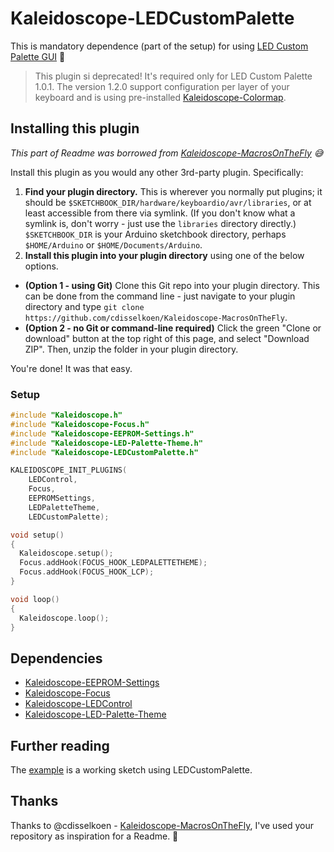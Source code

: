 # Kaleidoscope-LEDCustomPalette

This is mandatory dependence (part of the setup) for using [LED Custom Palette GUI](https://github.com/jukben/keyboardio-led-custom-palette) 🎨

> This plugin si deprecated! It's required only for LED Custom Palette 1.0.1. The version 1.2.0 support configuration per layer of your keyboard and is using pre-installed [Kaleidoscope-Colormap](https://github.com/keyboardio/Kaleidoscope-Colormap).

## Installing this plugin

_This part of Readme was borrowed from [Kaleidoscope-MacrosOnTheFly](https://github.com/cdisselkoen/Kaleidoscope-MacrosOnTheFly) 😅_

Install this plugin as you would any other 3rd-party plugin. Specifically:

1.  **Find your plugin directory.** This is wherever you normally put plugins; it
    should be `$SKETCHBOOK_DIR/hardware/keyboardio/avr/libraries`, or at least
    accessible from there via symlink. (If you don't know what a symlink is, don't
    worry - just use the `libraries` directory directly.) `$SKETCHBOOK_DIR` is your
    Arduino sketchbook directory, perhaps `$HOME/Arduino` or `$HOME/Documents/Arduino`.
2.  **Install this plugin into your plugin directory** using one of the below options.

- **(Option 1 - using Git)** Clone this Git repo into your plugin directory. This can
  be done from the command line - just navigate to your plugin directory and type
  `git clone https://github.com/cdisselkoen/Kaleidoscope-MacrosOnTheFly`.
- **(Option 2 - no Git or command-line required)** Click the green "Clone or download"
  button at the top right of this page, and select "Download ZIP". Then, unzip the
  folder in your plugin directory.

You're done! It was that easy.

### Setup

```c++
#include "Kaleidoscope.h"
#include "Kaleidoscope-Focus.h"
#include "Kaleidoscope-EEPROM-Settings.h"
#include "Kaleidoscope-LED-Palette-Theme.h"
#include "Kaleidoscope-LEDCustomPalette.h"

KALEIDOSCOPE_INIT_PLUGINS(
    LEDControl,
    Focus,
    EEPROMSettings,
    LEDPaletteTheme,
    LEDCustomPalette);

void setup()
{
  Kaleidoscope.setup();
  Focus.addHook(FOCUS_HOOK_LEDPALETTETHEME);
  Focus.addHook(FOCUS_HOOK_LCP);
}

void loop()
{
  Kaleidoscope.loop();
}
```

## Dependencies

- [Kaleidoscope-EEPROM-Settings](https://github.com/keyboardio/Kaleidoscope-EEPROM-Settings)
- [Kaleidoscope-Focus](https://github.com/keyboardio/Kaleidoscope-Focus)
- [Kaleidoscope-LEDControl](https://github.com/keyboardio/Kaleidoscope-LEDControl)
- [Kaleidoscope-LED-Palette-Theme](https://github.com/keyboardio/Kaleidoscope-LED-Palette-Theme/blob/master/README.md)

## Further reading

The [example][plugin:example] is a working sketch using LEDCustomPalette.

[plugin:example]: https://github.com/cdisselkoen/Kaleidoscope-MacrosOnTheFly/blob/master/examples/MacrosOnTheFly/MacrosOnTheFly.ino

## Thanks

Thanks to @cdisselkoen - [Kaleidoscope-MacrosOnTheFly](https://github.com/cdisselkoen/Kaleidoscope-MacrosOnTheFly), I've used your repository as inspiration for a Readme. 🙌
